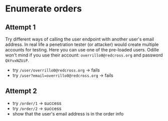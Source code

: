 # Enumerate orders

## Attempt 1

Try different ways of calling the user endpoint with another user's email address. In real life a penetration tester (or attacker) would create multiple accounts for testing. Here you can use one of the pre-loaded users. Odille won't mind if you use their account: `overrillo0@redcross.org` and password `QkYvxNZUiP`.

- try `/user/overrillo0@redcross.org` -> fails
- try `/user?email=overrillo0@redcross.org` -> fails

## Attempt 2

- try `/order/1` -> success
- try `/order/2` -> success
- show that the user's email address is in the order info